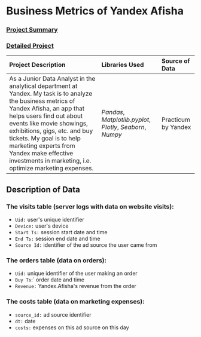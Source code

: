 # Business Metrics of Yandex Afisha
### [Project Summary](https://emmanuel-nti.github.io/Business-Metrics-of-Yandex-Afisha/)
### [Detailed Project](https://nbviewer.org/github/Emmanuel-Nti/Business-Metrics-of-Yandex-Afisha/blob/master/cohorts_analysis.ipynb)


| Project Description | Libraries Used | Source of Data |
| :---------------------- | :---------------------- | :---------------------- | 
|As a Junior Data Analyst in the analytical department at Yandex. My task is to analyze the business metrics of Yandex Afisha, an app that helps users find out about events like movie showings, exhibitions, gigs, etc. and buy tickets. My goal is to help marketing experts from Yandex make effective investments in marketing, i.e. optimize marketing expenses. | *Pandas*, *Matplotlib.pyplot*, *Plotly*, *Seaborn*, *Numpy* | Practicum by Yandex |


## Description of Data

### The visits table (server logs with data on website visits):
- `Uid:` user's unique identifier
- `Device:` user's device
- `Start Ts:` session start date and time
- `End Ts:` session end date and time
- `Source Id:` identifier of the ad source the user came from

### The orders table (data on orders):
- `Uid:` unique identifier of the user making an order
- `Buy Ts`:` order date and time
- `Revenue:` Yandex.Afisha's revenue from the order

### The costs table (data on marketing expenses):
- `source_id:` ad source identifier
- `dt:` date
- `costs:` expenses on this ad source on this day
